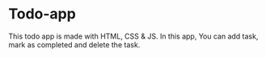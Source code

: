 # Todo-app
This todo app is made with HTML, CSS &amp; JS. In this app, You can add task, mark as completed and delete the task. 
